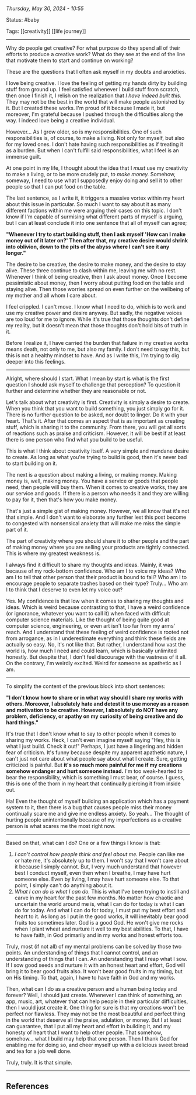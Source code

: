 
*Thursday, May 30, 2024 - 10:55*

Status: #baby 

Tags: [[creativity]] [[life journey]]

---

Why do people get creative? For what purpose do they spend all of their efforts to produce a creative work? What do they see at the end of the line that motivate them to start and continue on working?

These are the questions that I often ask myself in my doubts and anxieties.

I love being creative. I love the feeling of getting my hands dirty by building stuff from ground up. I feel satisfied whenever I build stuff from scratch, then once I finish it, I relish on the realization that *I have indeed built this.* They may not be the best in the world that will make people astonished by it. But I created these works. I'm proud of it because I made it, but moreover, I'm grateful because I pushed through the difficulties along the way. I indeed love being a creative individual.

However... As I grow older, so is my responsibilities. One of such responsibilities is, of course, to make a living. Not only for myself, but also for my loved ones. I don't hate having such responsibilities as if treating it as a burden. But when I can't fulfill said responsibilities, what I feel is an immense guilt.

At one point in my life, I thought about the idea that I *must* use my creativity to make a living, or to be more crudely put, *to make money.* Somehow, someway, I need to use what I supposedly enjoy doing and sell it to other people so that I can put food on the table.

The last sentence, as I write it, it triggers a massive vortex within my heart about this issue in particular. So much I want to say about it as many different factions within me were arguing their cases on this topic. I don't know if I'm capable of surmising what different parts of myself is arguing, but I can at least conclude it into one sentence that all of myself can agree;

**"Whenever I try to start building stuff, then I ask myself 'How can I make money out of it later on?' Then after that, my creative desire would shrink into oblivion, down to the pits of the abyss where I can't see it any longer."**

The desire to be creative, the desire to make money, and the desire to stay alive. These three continue to clash within me, leaving me with no rest. Whenever I think of being creative, then I ask about money. Once I become pessimistic about money, then I worry about putting food on the table and staying alive. Then those worries spread on even further on the wellbeing of my mother and all whom I care about. 

I feel crippled. I can't move. I know what I need to do, which is to work and use my creative power and desire anyway. But sadly, the negative voices are too loud for me to ignore. While it's true that those thoughts don't define my reality, but it doesn't mean that those thoughts don't hold bits of truth in it.

Before I realize it, I have carried the burden that failure in my creative works means death, not only to me, but also my family. I don't need to say this, but this is not a healthy mindset to have. And as I write this, I'm trying to dig deeper into this feelings.

---

Alright, where should I start. What I mean by start is what is the first question I should ask myself to challenge that perception? To question it further and determine whether they are reasonable or not.

Let's talk about what creativity is first. Creativity is simply a desire to create. When you think that you want to build something, you just simply go for it. There is no further question to be asked, nor doubt to linger. Do it with your heart. That's it. After that comes an aspect that is as important as creating stuff, which is sharing it to the community. From there, you will get all sorts of reactions such as praise and criticism. However, it will be best if at least there is one person who find what you build to be useful.

This is what I think about creativity itself. A very simple and mundane desire to create. As long as what you're trying to build is good, then it's never bad to start building on it.

The next is a question about making a living, or making money. Making money is, well, making money. You have a service or goods that people need, then people will buy them. When it comes to creative works, they are our service and goods. If there is a person who needs it and they are willing to pay for it, then that's how you make money.

That's just a simple gist of making money. However, we all know that it's not that simple. And I don't want to elaborate any further lest this post become to congested with nonsensical anxiety that will make me miss the simple part of it.

The part of creativity where you should share it to other people and the part of making money where you are selling your products are tightly connected. This is where my greatest weakness is.

I always find it difficult to share my thoughts and ideas. Mainly, it was because of my rock-bottom confidence. Who am I to voice my ideas? Who am I to tell that other person that their product is bound to fail? Who am I to encourage people to separate trashes based on their type? Truly... Who am I to think that I deserve to even let my voice out?

Yes. My confidence is that low when it comes to sharing my thoughts and ideas. Which is weird because contrasting to that, I have a weird confidence (or ignorance, whatever you want to call it) when faced with difficult computer science materials. Like the thought of being quite good at computer science, engineering, or even art isn't too far from my arms' reach. And I understand that these feeling of weird confidence is rooted not from arrogance, as in I underestimate everything and think these fields are actually so easy. No, it's not like that. But rather, I understand how vast the world is, how much I need and could learn, which is basically unlimited honestly. But despite that, I don't feel discourage with the vastness of it all. On the contrary, I'm weirdly excited. Weird for someone as apathetic as I am.

---

To simplify the content of the previous block into short sentences:

**"I don't know how to share or in what way should I share my works with others. Moreover, I absolutely hate and detest it to use money as a reason and motivation to be creative. However, I absolutely do NOT have any problem, deficiency, or apathy on my curiosity of being creative and do hard things."**

It's true that I don't know what to say to other people when it comes to sharing my works. Heck, I can't even imagine myself saying "Hey, this is what I just build. Check it out!" Perhaps, I just have a lingering and hidden fear of criticism. It's funny because despite my apparent apathetic nature, I can't just not care about what people say about what I create. Sure, getting criticized is painful. But **it's so much more painful for me if my creations somehow endanger and hurt someone instead.** I'm too weak-hearted to bear the responsibility, which is something I must bear, of course. I guess, this is one of the thorn in my heart that continually piercing it from inside out.

Ha! Even the thought of myself building an application which has a payment system to it, then there is a bug that causes people miss their money continually scare me and give me endless anxiety. So yeah... The thought of hurting people unintentionally because of my imperfections as a creative person is what scares me the most right now.

---

Based on that, what can I do? One or a few things I know is that:

1. *I can't control how people think and feel about me.*
   People can like me or hate me, it's absolutely up to them. I won't say that I won't care about it because I simply cannot. But, I very much understand that however best I conduct myself, even then when I breathe, I may have hurt someone else. Even by living, I may have hurt someone else. To that point, I simply can't do anything about it.
2. *What I can do is what I can do.*
   This is what I've been trying to instill and carve in my heart for the past few months. No matter how chaotic and uncertain the world around me is, what I can do for today is what I can do for today. And what I can do for today, I must put my best effort and heart to it. As long as I put in the good works, it will inevitably bear good fruits too sometimes later. God is a good God. He won't give me rocks when I plant wheat and nurture it well to my best abilities. To that, I have to have faith, in God primarily and in my works and honest efforts too.

Truly, most (if not all) of my mental problems can be solved by those two points. An understanding of things that I cannot control, and an understanding of things that I can. An understanding that I reap what I sow. If I sow good seeds and nurture it with an honest heart and effort, God will bring it to bear good fruits also. It won't bear good fruits in my timing, but on His timing. To that, again, I have to have faith in God and my works.

Then, what can I do as a creative person and a human being today and forever? Well, I should just create. Whenever I can think of something, an app, music, art, whatever that can help people in their particular difficulties, then I would just create it. One thing for sure is that my creations won't be perfect nor flawless. They may not be the most beautiful and perfect thing in the world that deserve all the praise, adulation, or money. But I at least can guarantee, that I put all my heart and effort in building it, and my honesty of heart that I want to help other people. That somehow, somehow... what I build may help that one person. Then I thank God for enabling me for doing so, and cheer myself up with a delicious sweet bread and tea for a job well done.

Truly, truly. It is that simple.

---
## References
